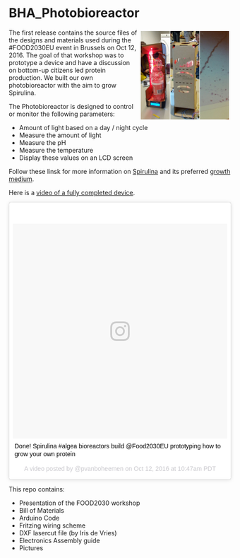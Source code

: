 # BHA_Photobioreactor

<img src="banner.jpg" alt="DIY Photobioreactor" style="width: 200px;" align="right" hspace=5 vspace=5 />

The first release contains the source files of the designs and materials used during the #FOOD2030EU event in Brussels on Oct 12, 2016. The goal of that workshop was to prototype a device and have a discussion on bottom-up citizens led protein production. We built our own photobioreactor with the aim to grow Spirulina.

The Photobioreactor is designed to control or monitor the following parameters:

* Amount of light based on a day / night cycle
* Measure the amount of light
* Measure the pH
* Measure the temperature
* Display these values on an LCD screen

Follow these linsk for more information on [Spirulina](http://biohackacademy.github.io/bha3/annex/culture-collection/spirulina-maxima/) and its preferred [growth medium](http://biohackacademy.github.io/bha3/annex/cultivation-media/spirulina-medium/).

Here is a [video of a fully completed device](https://www.instagram.com/p/BLeMfMBlUFr/?taken-by=pvanboheemen).

<blockquote class="instagram-media" data-instgrm-captioned data-instgrm-version="7" style=" background:#FFF; border:0; border-radius:3px; box-shadow:0 0 1px 0 rgba(0,0,0,0.5),0 1px 10px 0 rgba(0,0,0,0.15); margin: 1px; max-width:658px; padding:0; width:99.375%; width:-webkit-calc(100% - 2px); width:calc(100% - 2px);"><div style="padding:8px;"> <div style=" background:#F8F8F8; line-height:0; margin-top:40px; padding:50.0% 0; text-align:center; width:100%;"> <div style=" background:url(data:image/png;base64,iVBORw0KGgoAAAANSUhEUgAAACwAAAAsCAMAAAApWqozAAAABGdBTUEAALGPC/xhBQAAAAFzUkdCAK7OHOkAAAAMUExURczMzPf399fX1+bm5mzY9AMAAADiSURBVDjLvZXbEsMgCES5/P8/t9FuRVCRmU73JWlzosgSIIZURCjo/ad+EQJJB4Hv8BFt+IDpQoCx1wjOSBFhh2XssxEIYn3ulI/6MNReE07UIWJEv8UEOWDS88LY97kqyTliJKKtuYBbruAyVh5wOHiXmpi5we58Ek028czwyuQdLKPG1Bkb4NnM+VeAnfHqn1k4+GPT6uGQcvu2h2OVuIf/gWUFyy8OWEpdyZSa3aVCqpVoVvzZZ2VTnn2wU8qzVjDDetO90GSy9mVLqtgYSy231MxrY6I2gGqjrTY0L8fxCxfCBbhWrsYYAAAAAElFTkSuQmCC); display:block; height:44px; margin:0 auto -44px; position:relative; top:-22px; width:44px;"></div></div> <p style=" margin:8px 0 0 0; padding:0 4px;"> <a href="https://www.instagram.com/p/BLeMfMBlUFr/" style=" color:#000; font-family:Arial,sans-serif; font-size:14px; font-style:normal; font-weight:normal; line-height:17px; text-decoration:none; word-wrap:break-word;" target="_blank">Done! Spirulina #algea bioreactors build @Food2030EU prototyping how to grow your own protein</a></p> <p style=" color:#c9c8cd; font-family:Arial,sans-serif; font-size:14px; line-height:17px; margin-bottom:0; margin-top:8px; overflow:hidden; padding:8px 0 7px; text-align:center; text-overflow:ellipsis; white-space:nowrap;">A video posted by @pvanboheemen on <time style=" font-family:Arial,sans-serif; font-size:14px; line-height:17px;" datetime="2016-10-12T17:47:55+00:00">Oct 12, 2016 at 10:47am PDT</time></p></div></blockquote> <script async defer src="//platform.instagram.com/en_US/embeds.js"></script>

This repo contains:

* Presentation of the FOOD2030 workshop
* Bill of Materials
* Arduino Code
* Fritzing wiring scheme
* DXF lasercut file (by Iris de Vries)
* Electronics Assembly guide
* Pictures